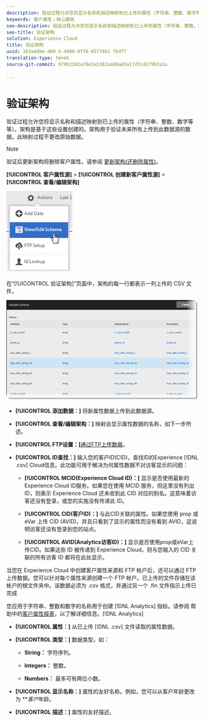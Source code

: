 ```yaml
---
description: 验证过程允许您将显示名称和描述映射到已上传的属性（字符串、整数、数字等等）。架构是基于这些设置创建的。架构用于验证未来所有上传到此数据源的数据。此映射过程不更改原始数据。
keywords: 客户属性；核心服务
seo-description: 验证过程允许您将显示名称和描述映射到已上传的属性（字符串、整数、数字等等）。架构是基于这些设置创建的。架构用于验证未来所有上传到此数据源的数据。此映射过程不更改原始数据。
seo-title: 验证架构
solution: Experience Cloud
title: 验证架构
uuid: 163a4dbe-d60 b-4089-8ff8-65f7461 fbdf7
translation-type: tm+mt
source-git-commit: 979b2202a70e2a5362aa86a65a17d7c4279b3a1a

---
```



# 验证架构

验证过程允许您将显示名称和描述映射到已上传的属性（字符串、整数、数字等等）。架构是基于这些设置创建的。架构用于验证未来所有上传到此数据源的数据。此映射过程不更改原始数据。


>[!NOTE]
>
>验证后更新架构将删除客户属性。请参阅 [更新架构(还删除属性)](../attributes/t-crs-usecase.md#task_6568898BB7C44A42ABFB86532B89063C)。


**[!UICONTROL 客户属性源]** &gt; **[!UICONTROL 创建新客户属性源]** &gt; **[!UICONTROL 查看/编辑架构]**

![](assets/view_edit_schema.png)

在“[!UICONTROL 验证架构]”页面中，架构的每一行都表示一列上传的 CSV 文件。

![](assets/06_crs_usecase.png)

* **[!UICONTROL 添加数据：]** 将新属性数据上传到此数据源。

* **[!UICONTROL 查看/编辑架构：]** 映射会显示属性数据的名称，如下一步所述。

* **[!UICONTROL FTP设置：]**[通过FTP上传数据](../attributes/t-upload-attributes-ftp.md#task_591C3B6733424718A62453D2F8ADF73B)。

* **[!UICONTROL ID查找：]** 输入您的客户ID(CID)，查找ID的Experience [!DNL .csv] Cloud信息。此功能可用于解决为何属性数据不对访客显示的问题：

   * **[!UICONTROL MCID(Experience Cloud ID)：]** 显示是否使用最新的Experience Cloud ID服务。如果您在使用 MCID 服务，但这里没有列出 ID，则表示 Experience Cloud 还未收到此 CID 对应的别名。这意味着访客还没有登录，或您的实施没有传递此 ID。

   * **[!UICONTROL CID(客户ID)：]** 与此CID关联的属性。如果您使用 prop 或 eVar 上传 CID (AVID)，并且只看到了显示的属性而没有看到 AVID，这说明访客还没有登录到您的站点。

   * **[!UICONTROL AVID(Analytics访客ID)：]** 显示是否使用prop或eVar上传CID。如果这些 ID 被传递到 Experience Cloud，则与您输入的 CID 关联的所有访客 ID 都将在此处显示。






当您在 Experience Cloud 中创建客户属性来源和 FTP 帐户后，还可以通过 FTP 上传数据。您可以针对每个属性来源创建一个 FTP 帐户。已上传的文件存储在该帐户的根文件夹中。该数据必须为 .csv 格式，并通过另一个 .fin 文件指示上传已完成

您应用于字符串、整数和数字的名称用于创建 [!DNL Analytics] 指标。请参阅 帮助中的[客户属性报表](https://marketing.adobe.com/resources/help/en_US/reference/?f=reports_customer_attributes)，以了解详细信息。[!DNL Analytics]

* **[!UICONTROL 属性：]** 从已上传 [!DNL .csv] 文件读取的属性数据。

* **[!UICONTROL 类型：]** 数据类型，如：

   * **String：** 字符序列。

   * **Integers：** 整数。

   * **Numbers：** 最多可有两位小数。




* **[!UICONTROL 显示名称：]** 属性的友好名称。例如，您可以从客户年龄更改为 ***客户*年龄。

* **[!UICONTROL 描述：]** 属性的友好描述。



